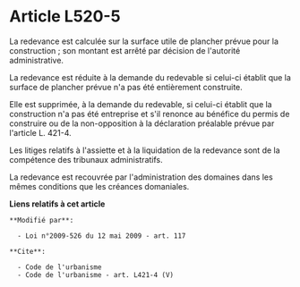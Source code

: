 # Article L520-5

La redevance est calculée sur la surface utile de plancher prévue pour la construction ; son montant est arrêté par décision
de l'autorité administrative. 

La redevance est réduite à la demande du redevable si celui-ci établit que la surface de plancher prévue n'a pas été
entièrement construite. 

Elle est supprimée, à la demande du redevable, si celui-ci établit que la construction n'a pas été entreprise et s'il renonce
au bénéfice du permis de construire ou de la non-opposition à la déclaration préalable prévue par l'article L. 421-4. 

Les litiges relatifs à l'assiette et à la liquidation de la redevance sont de la compétence des tribunaux administratifs. 

La redevance est recouvrée par l'administration des domaines dans les mêmes conditions que les créances domaniales.

**Liens relatifs à cet article**

	**Modifié par**:

	  - Loi n°2009-526 du 12 mai 2009 - art. 117

	**Cite**:

	  - Code de l'urbanisme
	  - Code de l'urbanisme - art. L421-4 (V)
